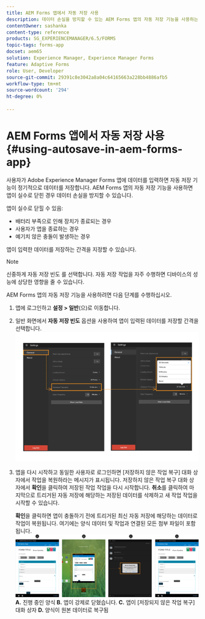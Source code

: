 ```yaml
---
title: AEM Forms 앱에서 자동 저장 사용
description: 데이터 손실을 방지할 수 있는 AEM Forms 앱의 자동 저장 기능을 사용하는 방법에 대해 알아봅니다.
contentOwner: sashanka
content-type: reference
products: SG_EXPERIENCEMANAGER/6.5/FORMS
topic-tags: forms-app
docset: aem65
solution: Experience Manager, Experience Manager Forms
feature: Adaptive Forms
role: User, Developer
source-git-commit: 29391c8e3042a8a04c64165663a228bb4886afb5
workflow-type: tm+mt
source-wordcount: '294'
ht-degree: 0%

---
```


# AEM Forms 앱에서 자동 저장 사용{#using-autosave-in-aem-forms-app}

사용자가 Adobe Experience Manager Forms 앱에 데이터를 입력하면 자동 저장 기능이 정기적으로 데이터를 저장합니다. AEM Forms 앱의 자동 저장 기능을 사용하면 앱이 실수로 닫힌 경우 데이터 손실을 방지할 수 있습니다.

앱이 실수로 닫힐 수 있음:

* 배터리 부족으로 인해 장치가 종료되는 경우
* 사용자가 앱을 종료하는 경우
* 예기치 않은 충돌이 발생하는 경우

앱이 입력한 데이터를 저장하는 간격을 지정할 수 있습니다.

>[!NOTE]
>
>신중하게 자동 저장 빈도 를 선택합니다. 자동 저장 작업을 자주 수행하면 디바이스의 성능에 상당한 영향을 줄 수 있습니다.

AEM Forms 앱의 자동 저장 기능을 사용하려면 다음 단계를 수행하십시오.

1. 앱에 로그인하고 **설정 > 일반**(으)로 이동합니다.
1. 일반 화면에서 **자동 저장 빈도** 옵션을 사용하여 앱이 입력된 데이터를 저장할 간격을 선택합니다.
   [![자동 저장 빈도 설정](assets/using-autosave-freq-07.png)](assets/using-autosave-freq-07-1.png)

1. 앱을 다시 시작하고 동일한 사용자로 로그인하면 [저장하지 않은 작업 복구] 대화 상자에서 작업을 복원하라는 메시지가 표시됩니다. 저장하지 않은 작업 복구 대화 상자에서 **확인**&#x200B;을 클릭하여 저장된 작업 작업을 다시 시작합니다. **취소**&#x200B;를 클릭하여 마지막으로 트리거된 자동 저장에 해당하는 저장된 데이터를 삭제하고 새 작업 작업을 시작할 수 있습니다.

   **확인**을 클릭하면 앱이 충돌하기 전에 트리거된 최신 자동 저장에 해당하는 데이터로 작업이 복원됩니다. 여기에는 양식 데이터 및 작업과 연결된 모든 첨부 파일이 포함됩니다.
   [![작업을 복구하고 있습니다&#x200B;](assets/autosave-flow.png)](assets/using-autosave-freq-06.png)**A.** 진행 중인 양식 **B.** 앱이 강제로 닫혔습니다. **C.** 앱이 [저장되지 않은 작업 복구] 대화 상자 **D.** 양식이 원본 데이터로 복구됨
